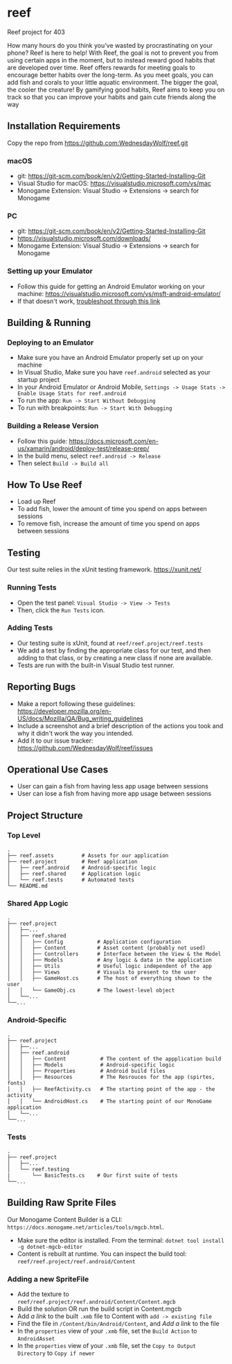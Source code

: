 # reef #
Reef project for 403

How many hours do you think you’ve wasted by procrastinating on your phone? Reef is here to help! With Reef, the goal is not to prevent you from using certain apps in the moment, but to instead reward good habits that are developed over time. Reef offers rewards for meeting goals to encourage better habits over the long-term. As you meet goals, you can add fish and corals to your little aquatic environment. The bigger the goal, the cooler the creature! By gamifying good habits, Reef aims to keep you on track so that you can improve your habits and gain cute friends along the way

## Installation Requirements ##
Copy the repo from https://github.com:WednesdayWolf/reef.git

### macOS ###
- git: https://git-scm.com/book/en/v2/Getting-Started-Installing-Git
- Visual Studio for macOS: https://visualstudio.microsoft.com/vs/mac
- Monogame Extension: Visual Studio -> Extensions -> search for Monogame

### PC ###
- git: https://git-scm.com/book/en/v2/Getting-Started-Installing-Git
- https://visualstudio.microsoft.com/downloads/
- Monogame Extension: Visual Studio -> Extensions -> search for Monogame

### Setting up your Emulator ###
- Follow this guide for getting an Android Emulator working on your machine: https://visualstudio.microsoft.com/vs/msft-android-emulator/
- If that doesn't work, [troubleshoot through this link](https://lmgtfy.app/?q=I+am+a+CSE+major+how+do+I+install+an+android+emulator)

## Building & Running ## 

### Deploying to an Emulator ###
- Make sure you have an Android Emulator properly set up on your machine
- In Visual Studio, Make sure you have `reef.android` selected as your startup project
- In your Android Emulator or Android Mobile, `Settings -> Usage Stats -> Enable Usage Stats for reef.android` 
- To run the app: `Run -> Start Without Debugging`
- To run with breakpoints: `Run -> Start With Debugging`

### Building a Release Version ###
- Follow this guide: https://docs.microsoft.com/en-us/xamarin/android/deploy-test/release-prep/
- In the build menu, select `reef.android -> Release`
- Then select `Build -> Build all`

## How To Use Reef ##
- Load up Reef
- To add fish, lower the amount of time you spend on apps between sessions
- To remove fish, increase the amount of time you spend on apps between sessions

## Testing ##
Our test suite relies in the xUnit testing framework. https://xunit.net/

### Running Tests ###
- Open the test panel: `Visual Studio -> View -> Tests`
- Then, click the `Run Tests` icon.

### Adding Tests ###
- Our testing suite is xUnit, found at `reef/reef.project/reef.tests` 
- We add a test by finding the appropriate class for our test, and then adding to that class, or by creating a new class if none are available.
- Tests are run with the built-in Visual Studio test runner.

## Reporting Bugs ##
- Make a report following these guidelines: https://developer.mozilla.org/en-US/docs/Mozilla/QA/Bug_writing_guidelines
- Include a screenshot and a brief description of the actions you took and why it didn't work the way you intended.
- Add it to our issue tracker: https://github.com/WednesdayWolf/reef/issues

## Operational Use Cases ##
- User can gain a fish from having less app usage between sessions
- User can lose a fish from having more app usage between sessions

## Project Structure ##

### Top Level ###
    .
    ├── reef.assets         # Assets for our application
    ├── reef.project        # Reef application 
    │   ├── reef.android    # Android-specific logic
    │   ├── reef.shared     # Application logic
    │   └── reef.tests      # Automated tests 
    └── README.md

### Shared App Logic ###
    .
    ├── reef.project
    │   ├──...
    │   ├── reef.shared
    │   │   ├── Config           # Application configuration
    │   │   ├── Content          # Asset content (probably not used)
    │   │   ├── Controllers      # Interface between the View & the Model
    │   │   ├── Models           # Any logic & data in the application
    │   │   ├── Utils            # Useful logic independent of the app
    │   │   ├── Views            # Visuals to present to the user
    │   │   ├── GameHost.cs      # The host of everything shown to the user
    │   │   └── GameObj.cs       # The lowest-level object
    │   └──...
    └──...

### Android-Specific ###
    .
    ├── reef.project
    │   ├──...
    │   ├── reef.android
    │   │   ├── Content           # The content of the appplication build
    │   │   ├── Models            # Android-specific logic
    │   │   ├── Properties        # Android build files
    │   │   ├── Resources         # The Resrouces for the app (spirtes, fonts)
    │   │   ├── ReefActivity.cs   # The starting point of the app - the activity
    │   │   └── AndroidHost.cs    # The starting point of our MonoGame application
    │   └──...
    └──...

### Tests ###
    .
    ├── reef.project
    │   ├──...
    │   └── reef.testing
    |       └── BasicTests.cs    # Our first suite of tests
    └──...     

## Building Raw Sprite Files ##
Our Monogame Content Builder is a CLI: `https://docs.monogame.net/articles/tools/mgcb.html`.
- Make sure the editor is installed. From the terminal: `dotnet tool install -g dotnet-mgcb-editor`
- Content is rebuilt at runtime. You can inspect the build tool: `reef/reef.project/reef.android/Content`

### Adding a new SpriteFile ###
- Add the texture to `reef/reef.project/reef.android/Content/Content.mgcb`
- Build the solution OR run the build script in Content.mgcb
- Add _a link_ to the built `.xmb` file to Content with `add -> existing file` 
- Find the file in `/Content/bin/Android/Content`, and _Add a link_ to the file
- In the `properties` view of your `.xmb` file, set the `Build Action` to `AndroidAsset`
- In the `properties` view of your `.xmb` file, set the `Copy to Output Directory` to `Copy if newer`
